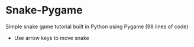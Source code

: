 # Snake-Pygame
Simple snake game tutorial built in Python using Pygame (98 lines of code)

 - Use arrow keys to move snake
